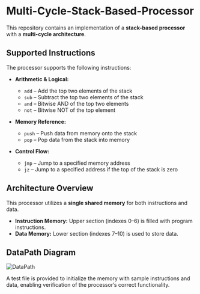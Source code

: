 # Multi-Cycle-Stack-Based-Processor

This repository contains an implementation of a **stack-based processor** with a **multi-cycle architecture**.

##  Supported Instructions
The processor supports the following instructions:

- **Arithmetic & Logical:**
  - `add` – Add the top two elements of the stack
  - `sub` – Subtract the top two elements of the stack
  - `and` – Bitwise AND of the top two elements
  - `not` – Bitwise NOT of the top element

- **Memory Reference:**
  - `push` – Push data from memory onto the stack
  - `pop` – Pop data from the stack into memory

- **Control Flow:**
  - `jmp` – Jump to a specified memory address
  - `jz` – Jump to a specified address if the top of the stack is zero

##  Architecture Overview
This processor utilizes a **single shared memory** for both instructions and data.  
- **Instruction Memory:** Upper section (indexes 0–6) is filled with program instructions.  
- **Data Memory:** Lower section (indexes 7–10) is used to store data.

## DataPath Diagram
![DataPath](DataPath.png)

A test file is provided to initialize the memory with sample instructions and data, enabling verification of the processor’s correct functionality.
